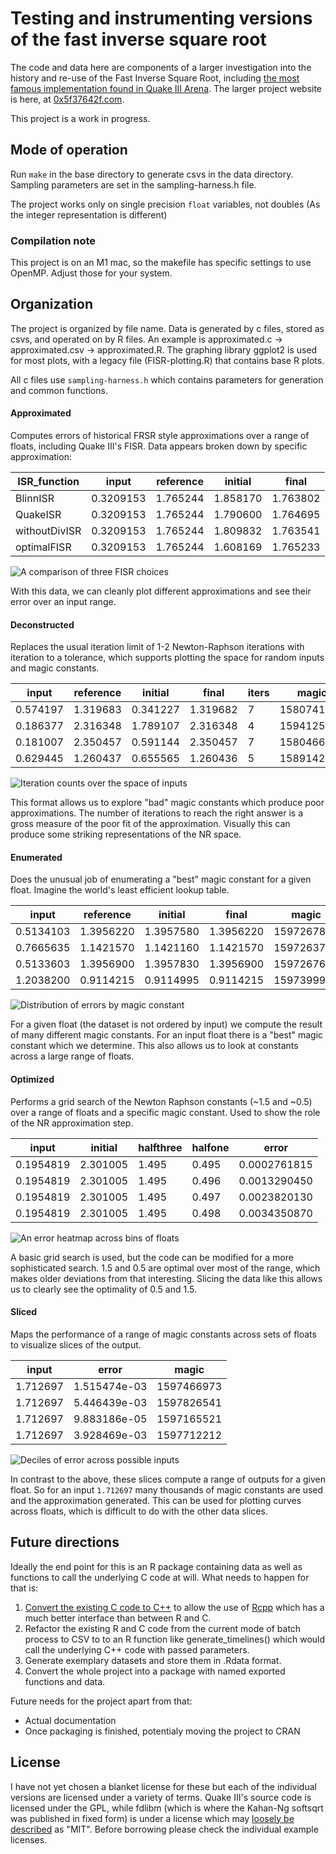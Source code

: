 # Testing and instrumenting versions of the fast inverse square root

The code and data here are components of a larger investigation into the history and re-use of the Fast Inverse Square Root, including [the most famous implementation found in Quake III Arena](https://en.wikipedia.org/wiki/Fast_inverse_square_root). The larger project website is here, at [0x5f37642f.com](https://0x5f37642f.com/).

This project is a work in progress.

## Mode of operation

Run `make` in the base directory to generate csvs in the data directory. Sampling parameters are set in the sampling-harness.h file.

The project works only on single precision `float` variables, not doubles (As the integer representation is different)

### Compilation note

This project is on an M1 mac, so the makefile has specific settings to use OpenMP. Adjust those for your system.

## Organization

The project is organized by file name. Data is generated by c files, stored as csvs, and operated on by R files. An example is approximated.c -> approximated.csv -> approximated.R. The graphing library ggplot2 is used for most plots, with a legacy file (FISR-plotting.R) that contains base R plots.

All c files use `sampling-harness.h` which contains parameters for generation and common functions.

#### Approximated

Computes errors of historical FRSR style approximations over a range of floats, including Quake III's FISR. Data appears broken down by specific approximation:

| ISR_function | input | reference | initial | final |
| --- | --- | --- | --- | --- |
| BlinnISR | 0.3209153 | 1.765244 | 1.858170 | 1.763802 |
| QuakeISR | 0.3209153 | 1.765244 | 1.790600 | 1.764695 |
| withoutDivISR | 0.3209153 | 1.765244 | 1.809832 | 1.763541 |
| optimalFISR | 0.3209153 | 1.765244 | 1.608169 | 1.765233 |

![A comparison of three FISR choices](/plots/big_three_compared.png)

With this data, we can cleanly plot different approximations and see their error over an input range.

#### Deconstructed

Replaces the usual iteration limit of 1-2 Newton-Raphson iterations with iteration to a tolerance, which supports plotting the space for random inputs and magic constants.

| input | reference | initial | final | iters | magic |
| --- | --- | --- | --- | --- | --- |
| 0.574197 | 1.319683 | 0.341227 | 1.319682 | 7 | 1580741785 |
| 0.186377 | 2.316348 | 1.789107 | 2.316348 | 4 | 1594125894 |
| 0.181007 | 2.350457 | 0.591144 | 2.350457 | 7 | 1580466735 |
| 0.629445 | 1.260437 | 0.655565 | 1.260436 | 5 | 1589142732 |

![Iteration counts over the space of inputs](/plots/pastelerror.png)

This format allows us to explore "bad" magic constants which produce poor approximations. The number of iterations to reach the right answer is a gross measure of the poor fit of the approximation. Visually this can produce some striking representations of the NR space.

#### Enumerated
Does the unusual job of enumerating a "best" magic constant for a given float. Imagine the world's least efficient lookup table.

| input | reference | initial | final | magic |
| --- | --- | --- | --- | --- |
| 0.5134103 | 1.3956220 | 1.3957580 | 1.3956220 | 1597267869 |
| 0.7665635 | 1.1421570 | 1.1421160 | 1.1421570 | 1597263768 |
| 0.5133603 | 1.3956900 | 1.3957830 | 1.3956900 | 1597267666 |
| 1.2038200 | 0.9114215 | 0.9114995 | 0.9114215 | 1597399913 |

![Distribution of errors by magic constant](/plots/enumerated_error.png)

For a given float (the dataset is not ordered by input) we compute the result of many different magic constants. For an input float there is a "best" magic constant which we determine. This also allows us to look at constants across a large range of floats.

#### Optimized
Performs a grid search of the Newton Raphson constants (~1.5 and ~0.5) over a range of floats and a specific magic constant. Used to show the role of the NR approximation step.

| input | initial | halfthree | halfone | error |
| --- | --- | --- | --- | --- |
| 0.1954819 | 2.301005 | 1.495 | 0.495 | 0.0002761815 |
| 0.1954819 | 2.301005 | 1.495 | 0.496 | 0.0013290450 |
| 0.1954819 | 2.301005 | 1.495 | 0.497 | 0.0023820130 |
| 0.1954819 | 2.301005 | 1.495 | 0.498 | 0.0034350870 |

![An error heatmap across bins of floats](/plots/NR_heatmap.png)

A basic grid search is used, but the code can be modified for a more sophisticated search. 1.5 and 0.5 are optimal over most of the range, which makes older deviations from that interesting. Slicing the data like this allows us to clearly see the optimality of 0.5 and 1.5.

#### Sliced
Maps the performance of a range of magic constants across sets of floats to visualize slices of the output.

| input | error | magic |
| --- | --- | --- |
| 1.712697 | 1.515474e-03 | 1597466973 |
| 1.712697 | 5.446439e-03 | 1597826541 |
| 1.712697 | 9.883186e-05 | 1597165521 |
| 1.712697 | 3.928469e-03 | 1597712212 |

![Deciles of error across possible inputs](/plots/decile.png)

In contrast to the above, these slices compute a range of outputs for a given float. So for an input `1.712697` many thousands of magic constants are used and the approximation generated. This can be used for plotting curves across floats, which is difficult to do with the other data slices.

## Future directions

Ideally the end point for this is an R package containing data as well as functions to call the underlying C code at will. What needs to happen for that is:

1. [Convert the existing C code to C++](https://legalizeadulthood.wordpress.com/2007/05/18/refactoring-convert-c-to-c/) to allow the use of [Rcpp](http://dirk.eddelbuettel.com/code/rcpp.html) which has a much better interface than between  R and C.
2. Refactor the existing R and C code from the current mode of batch process to CSV to to an R function like generate_timelines() which would call the underlying C++ code with passed parameters.
3. Generate exemplary datasets and store them in .Rdata format.
4. Convert the whole project into a package with named exported functions and data.

Future needs for the project apart from that:
* Actual documentation
* Once packaging is finished, potentialy moving the project to CRAN

## License
I have not yet chosen a blanket license for these but each of the individual versions are licensed under a variety of terms. Quake III's source code is licensed under the GPL, while fdlibm (which is where the Kahan-Ng softsqrt was published in fixed form) is under a license which may [loosely be described](https://lists.fedoraproject.org/archives/list/legal@lists.fedoraproject.org/thread/2T6RANNIF652RMGG725LNRKT63ALAPN4/) as "MIT". Before borrowing please check the individual example licenses.
